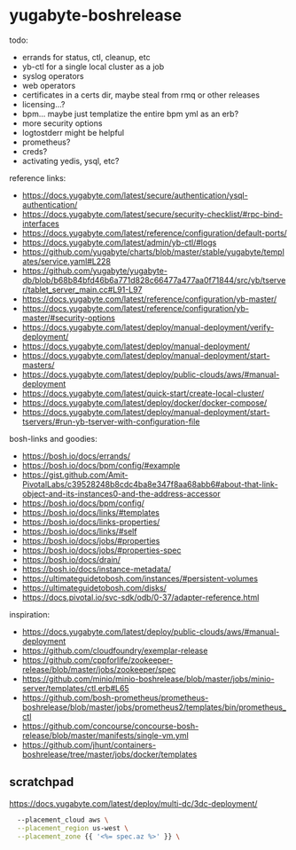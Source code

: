 # yugabyte-boshrelease

todo:

- errands for status, ctl, cleanup, etc
- yb-ctl for a single local cluster as a job
- syslog operators
- web operators
- certificates in a certs dir, maybe steal from rmq or other releases
- licensing...?
- bpm... maybe just templatize the entire bpm yml as an erb?
- more security options
- logtostderr might be helpful
- prometheus?
- creds?
- activating yedis, ysql, etc?

reference links:

- https://docs.yugabyte.com/latest/secure/authentication/ysql-authentication/
- https://docs.yugabyte.com/latest/secure/security-checklist/#rpc-bind-interfaces
- https://docs.yugabyte.com/latest/reference/configuration/default-ports/
- https://docs.yugabyte.com/latest/admin/yb-ctl/#logs
- https://github.com/yugabyte/charts/blob/master/stable/yugabyte/templates/service.yaml#L228
- https://github.com/yugabyte/yugabyte-db/blob/b68b84bfd46b6a771d828c66477a477aa0f71844/src/yb/tserver/tablet_server_main.cc#L91-L97
- https://docs.yugabyte.com/latest/reference/configuration/yb-master/
- https://docs.yugabyte.com/latest/reference/configuration/yb-master/#security-options
- https://docs.yugabyte.com/latest/deploy/manual-deployment/verify-deployment/
- https://docs.yugabyte.com/latest/deploy/manual-deployment/
- https://docs.yugabyte.com/latest/deploy/manual-deployment/start-masters/
- https://docs.yugabyte.com/latest/deploy/public-clouds/aws/#manual-deployment
- https://docs.yugabyte.com/latest/quick-start/create-local-cluster/
- https://docs.yugabyte.com/latest/deploy/docker/docker-compose/
- https://docs.yugabyte.com/latest/deploy/manual-deployment/start-tservers/#run-yb-tserver-with-configuration-file

bosh-links and goodies:

- https://bosh.io/docs/errands/
- https://bosh.io/docs/bpm/config/#example
- https://gist.github.com/Amit-PivotalLabs/c39528248b8cdc4ba8e347f8aa68abb6#about-that-link-object-and-its-instances0-and-the-address-accessor
- https://bosh.io/docs/bpm/config/
- https://bosh.io/docs/links/#templates
- https://bosh.io/docs/links-properties/
- https://bosh.io/docs/links/#self
- https://bosh.io/docs/jobs/#properties
- https://bosh.io/docs/jobs/#properties-spec
- https://bosh.io/docs/drain/
- https://bosh.io/docs/instance-metadata/
- https://ultimateguidetobosh.com/instances/#persistent-volumes
- https://ultimateguidetobosh.com/disks/
- https://docs.pivotal.io/svc-sdk/odb/0-37/adapter-reference.html

inspiration:

- https://docs.yugabyte.com/latest/deploy/public-clouds/aws/#manual-deployment
- https://github.com/cloudfoundry/exemplar-release
- https://github.com/cppforlife/zookeeper-release/blob/master/jobs/zookeeper/spec
- https://github.com/minio/minio-boshrelease/blob/master/jobs/minio-server/templates/ctl.erb#L65
- https://github.com/bosh-prometheus/prometheus-boshrelease/blob/master/jobs/prometheus2/templates/bin/prometheus_ctl
- https://github.com/concourse/concourse-bosh-release/blob/master/manifests/single-vm.yml
- https://github.com/jhunt/containers-boshrelease/tree/master/jobs/docker/templates

## scratchpad

https://docs.yugabyte.com/latest/deploy/multi-dc/3dc-deployment/

```sh
  --placement_cloud aws \
  --placement_region us-west \
  --placement_zone {{ '<%= spec.az %>' }} \
```
